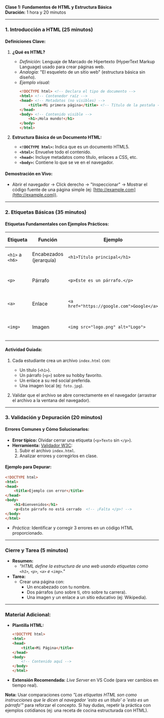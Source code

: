 **Clase 1: Fundamentos de HTML y Estructura Básica**  
**Duración:** 1 hora y 20 minutos  

---

### **1. Introducción a HTML (25 minutos)**  

#### **Definiciones Clave:**  
1. **¿Qué es HTML?**  
   - *Definición:* Lenguaje de Marcado de Hipertexto (HyperText Markup Language) usado para crear páginas web.  
   - *Analogía:* "El esqueleto de un sitio web" (estructura básica sin diseño).  
   - *Ejemplo visual:*  
     ```html
     <!DOCTYPE html> <!-- Declara el tipo de documento -->
     <html> <!-- Contenedor raíz -->
     <head> <!-- Metadatos (no visibles) -->
         <title>Mi primera página</title> <!-- Título de la pestaña -->
     </head>
     <body> <!-- Contenido visible -->
         <h1>¡Hola mundo!</h1>
     </body>
     </html>
     ```  

2. **Estructura Básica de un Documento HTML:**  
   - **`<!DOCTYPE html>`:** Indica que es un documento HTML5.  
   - **`<html>`:** Envuelve todo el contenido.  
   - **`<head>`:** Incluye metadatos como título, enlaces a CSS, etc.  
   - **`<body>`:** Contiene lo que se ve en el navegador.  

#### **Demostración en Vivo:**  
- Abrir el navegador → Click derecho → "Inspeccionar" → Mostrar el código fuente de una página simple (ej: [http://example.com](http://example.com)).  

---

### **2. Etiquetas Básicas (35 minutos)**  

#### **Etiquetas Fundamentales con Ejemplos Prácticos:**  
| **Etiqueta**  | **Función**                     | **Ejemplo**                          | **Resultado Visual**               |  
|---------------|---------------------------------|--------------------------------------|------------------------------------|  
| `<h1>` a `<h6>` | Encabezados (jerarquía)        | `<h1>Título principal</h1>`          | Texto grande y en negrita          |  
| `<p>`         | Párrafo                        | `<p>Este es un párrafo.</p>`         | Texto normal separado en bloques   |  
| `<a>`         | Enlace                         | `<a href="https://google.com">Google</a>` | Texto azul subrayado (clicable) |  
| `<img>`       | Imagen                         | `<img src="logo.png" alt="Logo">`    | Muestra la imagen (alt: texto alternativo) |  

#### **Actividad Guiada:**  
1. Cada estudiante crea un archivo `index.html` con:  
   - Un título (`<h1>`).  
   - Un párrafo (`<p>`) sobre su hobby favorito.  
   - Un enlace a su red social preferida.  
   - Una imagen local (ej: `foto.jpg`).  

2. Validar que el archivo se abre correctamente en el navegador (arrastrar el archivo a la ventana del navegador).  

---

### **3. Validación y Depuración (20 minutos)**  

#### **Errores Comunes y Cómo Solucionarlos:**  
- **Error típico:** Olvidar cerrar una etiqueta (`<p>Texto` sin `</p>`).  
- **Herramienta:** [Validador W3C](https://validator.w3.org/):  
  1. Subir el archivo `index.html`.  
  2. Analizar errores y corregirlos en clase.  

#### **Ejemplo para Depurar:**  
```html
<!DOCTYPE html>
<html>
<head>
    <title>Ejemplo con error</title>
</head>
<body>
    <h1>Bienvenidos</h1>
    <p>Este párrafo no está cerrado  <!-- ¡Falta </p>! -->
</body>
</html>
```  
- *Práctica:* Identificar y corregir 3 errores en un código HTML proporcionado.  

---

### **Cierre y Tarea (5 minutos)**  
- **Resumen:**  
  - *"HTML define la estructura de una web usando etiquetas como `<h1>`, `<p>`, `<a>` e `<img>`."*  
- **Tarea:**  
  - Crear una página con:  
    - Un encabezado con tu nombre.  
    - Dos párrafos (uno sobre ti, otro sobre tu carrera).  
    - Una imagen y un enlace a un sitio educativo (ej: Wikipedia).  

---

### **Material Adicional:**  
- **Plantilla HTML:**  
  ```html
  <!DOCTYPE html>
  <html>
  <head>
      <title>Mi Página</title>
  </head>
  <body>
      <!-- Contenido aquí -->
  </body>
  </html>
  ```  
- **Extensión Recomendada:** *Live Server* en VS Code (para ver cambios en tiempo real).  

**Nota:** Usar comparaciones como *"Las etiquetas HTML son como instrucciones que le dicen al navegador 'esto es un título' o 'esto es un párrafo'"* para reforzar el concepto. Si hay dudas, repetir la práctica con ejemplos cotidianos (ej: una receta de cocina estructurada con HTML).